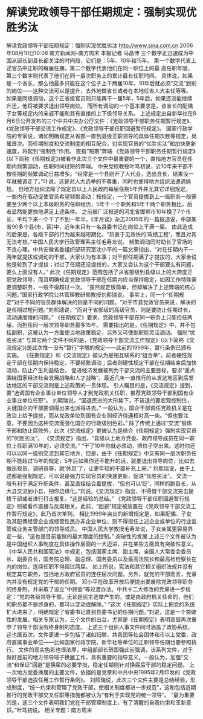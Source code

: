# 解读党政领导干部任期规定：强制实现优胜劣汰

解读党政领导干部任期规定：强制实现优胜劣汰
http://www.sina.com.cn 2006年08月10日10:08 南方新闻网-南方周末
本报记者 马昌博
三个数字正迅速成为中国从部长到县长都关注的时间段，它们是：5年、10年和15年。
第一个数字代表上述官员中正职的每届任期，第二个数字代表他们在同一职位上的最
高任职年限，第三个数字则代表了他们在同一层次职务上的累计最长任职时间。
具体说，如果是一个省长，那么他最多只能在这个位子上干两届10年，10年后就必须“交流”到别的岗位——这种交流可以是提升，去外地做省长或者在本地任省人大主任等等。
如果是同级调动，这个正省级官员则只能再干一届5年，5年后，如果还没能继续升迁，他将被要求退出领导岗位。
而所有调动的一个基本要求是，该省长的配偶子女等规定内的亲戚不能和其有直接的上下级领导关系。
上述规定出自新华社在8月6日公开发布的三个中共中央办公厅文件：《党政领导干部职务任期暂行规定》、《党政领导干部交流工作规定》、《党政领导干部任职回避暂行规定》。
国家行政学院的专家说，诸如明确规定从省部一直到县级正职领导的具体任期次数等规定，尚属首次。而任期制度和交流制度的相互配合，对实现官员的“优胜劣汰”和加快更新速度，将起到“强制性”作用。
直指“短期”弊端
《党政领导干部职务任期暂行规定》(以下简称《任期规定》)被看作此次三个文件中最重要的一个，直指地方官员在任期内频繁调动，任职时间过短的弊端。
中央党校教授叶笃初说，近10年来干部不按任期的频繁调动日益增多。“经常是一个县刚开了人代会，选出县长，结果没一年就被调走了。”叶说，这是对人大选举的不尊重，同时也使得地方组织法遭遇尴尬。
但地方组织法除了规定县以上人民政府每届任期5年外并无其它详细规定。
一些内在驱动促使官员希望频繁调动：按规定，一个官员提拔到上一级职务一般需要至少两个以上本级职务的任职经历，5年干一个职务和5年干两个职务相比，后者显然能更快地满足上述条件。
之前被广泛报道的河北省邯郸市10年换了7个市长，平均下来一个干了不到一年半。《半月谈》杂志2005年的一篇报道说，中部某省90多个县(市、区)中，近年来只有一名县委书记在岗位上干满一届。
由此造成的后果是，各级干部的行为越来越短期化，“热衷于见效快的‘政绩工程’，而且对其无法考核。”中国人民大学行政管理系主任毛寿龙说。
频繁调动同时助长了官场的不良心理。中共安徽省委组织部研究室沈小平的一篇文章指出，“对在任期内干一两年就提拔或调动的干部，大家认为有本事；对干部任期满了才提拔的，大家会说他是轮到了才提拔；对过了任期还没提拔的，大家又会认为这个干部要么有问题，要么上面没有人。”
此次《任期规定》范围包括了从省部级到县级以上的大跨度正职党政领导，而且明确规定党政领导干部在任期内应当保持稳定，如因工作特殊需要调整职务，一般不得超过一次。
“虽然规定很简单，但却解决了上述弊端的核心问题。”国家行政学院公共管理教研部教授刘熙瑞说。
事实上，同一个“任期规定”对于不同的官员群体解决的则是不同的问题。“对于市县党政官员来说，解决的是任期过短问题。”刘熙瑞说，“而对于省部级的高级官员，则是要防止任期过长，流动速度慢的问题。”
《任期规定》要求，党政领导干部在同一职务上只能担任两届，而担任同一层次领导职务最多15年。
需要指出的是，《任期规定》中，并不包括副职，这被认为一方面使当地政策稳定，另外又可使副职能灵活调动。
强制“优胜劣汰”
与其它两个文件不同的是，《党政领导干部交流工作规定》(以下简称《交流规定》)是此次惟一没有“暂行”字眼的规定——此前的1999年，暂行条例已颁布实施。
《任期规定》和《交流规定》被认为是相互联系的“组合拳”，前者硬性规定干部在任期内保持稳定，不要频繁调动；后者则硬性规定干部在任期结束后加快流动，防止产生利益结合。
促进经济发展被列为干部交流的主要目标，要求“重点围绕国家经济社会发展战略和人才战略”。最近几年一直推行的从发达地区到后发达地区的干部交流则是上述政策的一贯体现。
引人瞩目的是，《交流规定》提到，要“选调国有企业事业单位领导人才到党政机关任职，推荐党政领导干部到国有企业事业单位任职”。
刘熙瑞说，“国退民进的大形势下，不该退的要宏观控制住，关键国企的干部要调得出来也派得进去。”
一般认为，国企干部调任党政机关是在政治上给予提拔，而从党政单位到国有企业则经济待遇相对高一些。“但也要注意，不要因为这种交流而强化国企的行政级别色彩。”
除了传统上通过“交流”锻炼干部和防止腐败外，此次《交流规定》更被认为是结合《任期规定》强制实现官员的“优胜劣汰”。
《交流规定》指出，“县级以上地方党委、政府领导成员在同一职位上任职满10年的，必须交流。”
“干了10年你就必须动，把位子空出来。这时你还可以以同一级别交流到其它地方，但是，由于《任期规定》中又有同一层次职务任期不能超过15年的规定，5年后如果你还不能升的话，就要退出领导岗位，比如去做巡视员、调研员等，就‘休息’了，让更年轻的干部补充上来。”
刘熙瑞说，由于上述都是强制规定，可以说是强力实现官员的快速更新，促进“优胜劣汰”。
交流一般有利于满足升职条件，甚至直接结合着提拔，“但也可以‘贬’，同样的副县长，从大县交流到小县，把你边缘化。”刘说。《交流规定》指出，不得借干部交流突击提拔干部或者进行打击报复。“这是经验的总结。”
《党政领导干部任职回避暂行规定》则被看作直接与反腐相关。此前，“回避”规定被放置在《党政领导干部交流工作暂行规定》，此乃首次单列。
相比1999年突出的新增规定是，如果配偶、子女及其配偶经营企业或经营性民办非企业单位，则不得担任上述企业或单位的行业监管或业务主管部门的领导成员。
中国人民大学教授毛寿龙说，子女亲属更容易界定一些，“这也是目前能做的最大限度的控制。”
突破性的发展
上述三个文件被认为是中国组织人事制度在具体操作层面的一大迈进，并在某些方面具有突破性意义。
《中华人民共和国宪法》中规定，包括国家主席、副主席，全国人大常委会委员长、副委员长，国务院总理、副总理、国务委员以及最高法院长和最高检检察长在内的岗位，连续任职不得超过两届。
如上所说，宪法和其它相关组织法规并没有规定其它职务，包括地方政府官员的连任届次问题。另外，就党的干部而言，党章内并没有规定党的干部的任期。
邓小平在改革开放后便提出要废除党政领导职务的终身制，并采取了设立“中顾委”等过渡办法。中共十二大修改的党章进一步规定：“党的各级领导干部，无论是民主选举产生的，或是由政府机关任命的，他们的职务都不是终身的，都可以变动或解除。”
“这次《任期规定》实际上把党的系统扩大进来了，明确规定了省委书记直到县委书记的任期问题。”刘说，这是一个突破性的发展。相关专家认为，三个文件的出台，尤其是《任期规定》表明高层再次重申了领导干部没有终身制的态度。
上述三个组织人事文件同时涵盖了政协系统，这也属首次。文件更进一步包括了诸如妇联、共青团等社会团体和市以上党委、政府直属事业单位——比如国家行政学院，新华社等单位的正职领导任期也要参照执行。
文件的现实色彩也很浓厚，中组部部长贺国强此前强调，该系列文件，对于做好目前的地方领导班子换届工作，具有重要的指导意义。一般认为，加强“交流”和保证“回避”是换届的必要举措，稳定任期则针对换届后干部的稳定问题。
上一次地方党委换届的主要文件，依据的是党章和中共中央1995年2月印发的《党政领导干部选拔任用工作暂行条例》。
刘熙瑞说，此次三个文件主要是总结经验，形成制度，“统一约束和管理了党政干部，使相关制度都进一步规范”，这和包括近期推行的党政干部交叉任职等措施都被认为“有利于实现党的统一领导”。
“最为重要的是，这三个文件表明我们党在干部管理制度上，有了清醒的自我约束和革新意识。”叶笃初说。
相关专题：南方周末 

